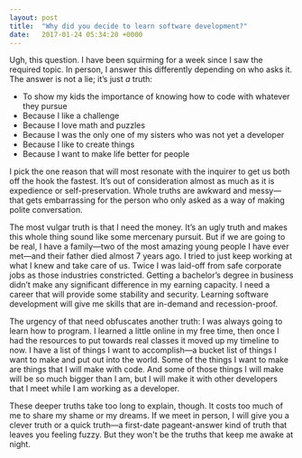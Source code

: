 ```yaml
---
layout: post
title:  "Why did you decide to learn software development?"
date:   2017-01-24 05:34:20 +0000
---
```


Ugh, this question. I have been squirming for a week since I saw the required topic. In person, I answer this differently depending on who asks it. The answer is not a lie; it’s just *a* truth:

* To show my kids the importance of knowing how to code with whatever they pursue
* Because I like a challenge
* Because I love math and puzzles
* Because I was the only one of my sisters who was not yet a developer
* Because I like to create things
* Because I want to make life better for people

I pick the one reason that will most resonate with the inquirer to get us both off the hook the fastest. It’s out of consideration almost as much as it is expedience or self-preservation. Whole truths are awkward and messy—that gets embarrassing for the person who only asked as a way of making polite conversation. 

The most vulgar truth is that I need the money. It’s an ugly truth and makes this whole thing sound like some mercenary pursuit. But if we are going to be real, I have a family—two of the most amazing young people I have ever met—and their father died almost 7 years ago. I tried to just keep working at what I knew and take care of us. Twice I was laid-off from safe corporate jobs as those industries constricted. Getting a bachelor’s degree in business didn’t make any significant difference in my earning capacity. I need a career that will provide some stability and security. Learning software development will give me skills that are in-demand and recession-proof. 

The urgency of that need obfuscates another truth: I was always going to learn how to program. I learned a little online in my free time, then once I had the resources to put towards real classes it moved up my timeline to now. I have a list of things I want to accomplish—a bucket list of things I want to make and put out into the world. Some of the things I want to make are things that I will make with code. And some of those things I will make will be so much bigger than I am, but I will make it with other developers that I meet while I am working as a developer.

These deeper truths take too long to explain, though. It costs too much of me to share my shame or my dreams. If we meet in person, I will give you a clever truth or a quick truth—a first-date pageant-answer kind of truth that leaves you feeling fuzzy. But they won't be the truths that keep me awake at night.
